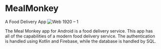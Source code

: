 # MealMonkey
A Food Delivery App
![Web 1920 – 1](https://user-images.githubusercontent.com/65599992/148730113-4937b6cb-91d7-4992-9d12-41a3c186a7c6.png)

The Meal Monkey app for Android is a food delivery service. This app has all of the capabilities of a modern food delivery service. The authentication is handled using Kotlin and Firebase, while the database is handled by SQL.
